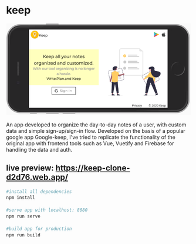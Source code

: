 # keep
![alt text](https://github.com/Akhilkmr78/keep/blob/main/src/assets/keep-mobile-version.png?raw=true)

An app developed to organize the day-to-day notes of a user, with custom data and simple sign-up/sign-in flow. Developed on the basis of a popular google app Google-keep, I've tried to replicate the functionality of the original app with frontend tools such as Vue, Vuetify and Firebase for handling the data and auth.

## live preview: https://keep-clone-d2d76.web.app/

```bash
#install all dependencies
npm install

#serve app with localhost: 8080
npm run serve

#build app for production
npm run build
```
